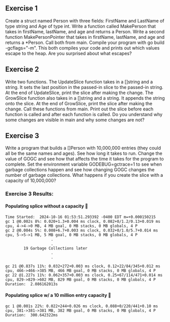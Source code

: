 ## Exercise 1
Create a struct named Person with three fields: FirstName and LastName of
type string and Age of type int. Write a function called MakePerson that
takes in firstName, lastName, and age and returns a Person. Write a second
function MakePersonPointer that takes in firstName, lastName, and age and
returns a *Person. Call both from main. Compile your program with go build
-gcflags="-m". This both compiles your code and prints out which values
escape to the heap. Are you surprised about what escapes?
## Exercise 2
Write two functions. The UpdateSlice function takes in a []string and a
string. It sets the last position in the passed-in slice to the passed-in string. At
the end of UpdateSlice, print the slice after making the change. The GrowSlice
function also takes in a []string and a string. It appends the string onto the
slice. At the end of GrowSlice, print the slice after making the change. Call these
functions from main. Print out the slice before each function is called and after
each function is called. Do you understand why some changes are visible in main
and why some changes are not?
## Exercise 3
Write a program that builds a []Person with 10,000,000 entries (they could all
be the same names and ages). See how long it takes to run. Change the value
of GOGC and see how that affects the time it takes for the program to complete.
Set the environment variable GODEBUG=gctrace=1 to see when garbage collections
happen and see how changing GOGC changes the number of garbage collections.
What happens if you create the slice with a capacity of 10,000,000?

### Exercise 3 Results:
#### Populating splice without a capacity 🐌
```
Time Started:  2024-10-16 01:53:51.293392 -0400 EDT m=+0.000150215
gc 1 @0.002s 8%: 0.020+1.3+0.004 ms clock, 0.082+0/1.2/0.13+0.019 ms cpu, 4->4->0 MB, 4 MB goal, 0 MB stacks, 0 MB globals, 4 P
gc 2 @0.004s 5%: 0.008+6.7+0.003 ms clock, 0.032+0/1.0/5.7+0.014 ms cpu, 5->5->1 MB, 5 MB goal, 0 MB stacks, 0 MB globals, 4 P
                    .
                    .
        19 Garbage Collections later
                    .
                    .

gc 21 @0.837s 11%: 0.032+272+0.003 ms clock, 0.12+22/84/345+0.012 ms cpu, 466->466->385 MB, 466 MB goal, 0 MB stacks, 0 MB globals, 4 P
gc 22 @1.227s 11%: 0.062+357+0.003 ms clock, 0.25+67/114/471+0.014 ms cpu, 829->829->602 MB, 829 MB goal, 0 MB stacks, 0 MB globals, 4 P
Duration:  2.086162013s
```

#### Populating splice w/ a 10 million entry capacity 🐎

```Time Started:  2024-10-16 01:54:05.447712 -0400 EDT m=+0.000139864
gc 1 @0.001s 22%: 0.022+244+0.026 ms clock, 0.088+0/220/441+0.10 ms cpu, 381->381->381 MB, 382 MB goal, 0 MB stacks, 0 MB globals, 4 P
Duration:  300.642322ms
```

